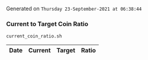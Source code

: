 Generated on `Thursday 23-September-2021 at 06:38:44`

### Current to Target Coin Ratio
`current_coin_ratio.sh`

Date|Current|Target|Ratio
---|---|---|---
